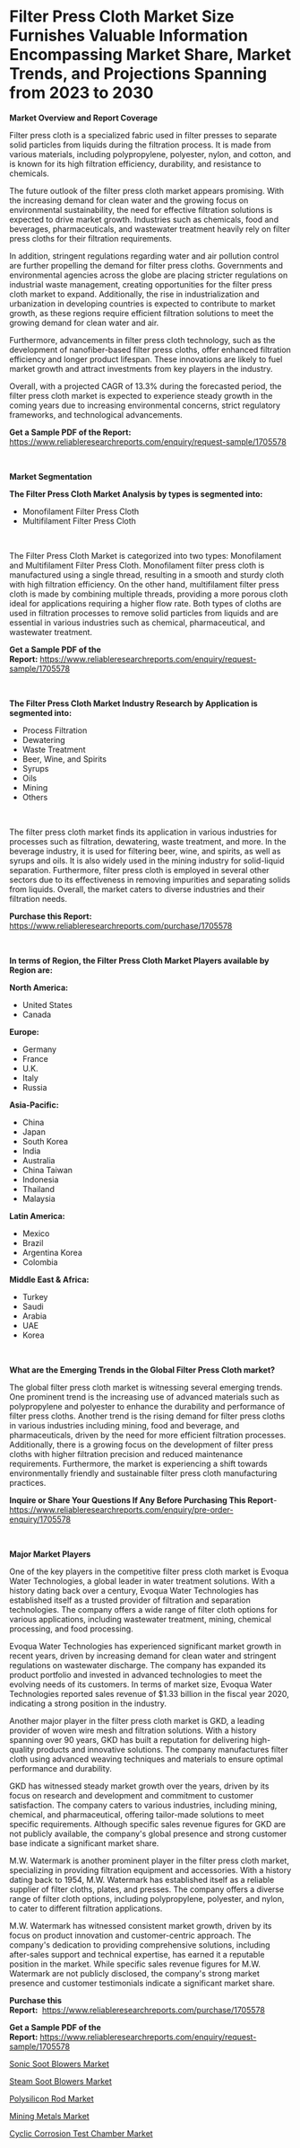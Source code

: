 <p><h1>Filter Press Cloth Market Size Furnishes Valuable Information Encompassing Market Share, Market Trends, and Projections Spanning from 2023 to 2030</h1></p><p><strong>Market Overview and Report Coverage</strong></p>
<p><p>Filter press cloth is a specialized fabric used in filter presses to separate solid particles from liquids during the filtration process. It is made from various materials, including polypropylene, polyester, nylon, and cotton, and is known for its high filtration efficiency, durability, and resistance to chemicals.</p><p>The future outlook of the filter press cloth market appears promising. With the increasing demand for clean water and the growing focus on environmental sustainability, the need for effective filtration solutions is expected to drive market growth. Industries such as chemicals, food and beverages, pharmaceuticals, and wastewater treatment heavily rely on filter press cloths for their filtration requirements.</p><p>In addition, stringent regulations regarding water and air pollution control are further propelling the demand for filter press cloths. Governments and environmental agencies across the globe are placing stricter regulations on industrial waste management, creating opportunities for the filter press cloth market to expand. Additionally, the rise in industrialization and urbanization in developing countries is expected to contribute to market growth, as these regions require efficient filtration solutions to meet the growing demand for clean water and air.</p><p>Furthermore, advancements in filter press cloth technology, such as the development of nanofiber-based filter press cloths, offer enhanced filtration efficiency and longer product lifespan. These innovations are likely to fuel market growth and attract investments from key players in the industry.</p><p>Overall, with a projected CAGR of 13.3% during the forecasted period, the filter press cloth market is expected to experience steady growth in the coming years due to increasing environmental concerns, strict regulatory frameworks, and technological advancements.</p></p>
<p><strong>Get a Sample PDF of the Report:</strong> <a href="https://www.reliableresearchreports.com/enquiry/request-sample/1705578">https://www.reliableresearchreports.com/enquiry/request-sample/1705578</a></p>
<p>&nbsp;</p>
<p><strong>Market Segmentation</strong></p>
<p><strong>The Filter Press Cloth Market Analysis by types is segmented into:</strong></p>
<p><ul><li>Monofilament Filter Press Cloth</li><li>Multifilament Filter Press Cloth</li></ul></p>
<p>&nbsp;</p>
<p><p>The Filter Press Cloth Market is categorized into two types: Monofilament and Multifilament Filter Press Cloth. Monofilament filter press cloth is manufactured using a single thread, resulting in a smooth and sturdy cloth with high filtration efficiency. On the other hand, multifilament filter press cloth is made by combining multiple threads, providing a more porous cloth ideal for applications requiring a higher flow rate. Both types of cloths are used in filtration processes to remove solid particles from liquids and are essential in various industries such as chemical, pharmaceutical, and wastewater treatment.</p></p>
<p><strong>Get a Sample PDF of the Report:</strong>&nbsp;<a href="https://www.reliableresearchreports.com/enquiry/request-sample/1705578">https://www.reliableresearchreports.com/enquiry/request-sample/1705578</a></p>
<p>&nbsp;</p>
<p><strong>The Filter Press Cloth Market Industry Research by Application is segmented into:</strong></p>
<p><ul><li>Process Filtration</li><li>Dewatering</li><li>Waste Treatment</li><li>Beer, Wine, and Spirits</li><li>Syrups</li><li>Oils</li><li>Mining</li><li>Others</li></ul></p>
<p>&nbsp;</p>
<p><p>The filter press cloth market finds its application in various industries for processes such as filtration, dewatering, waste treatment, and more. In the beverage industry, it is used for filtering beer, wine, and spirits, as well as syrups and oils. It is also widely used in the mining industry for solid-liquid separation. Furthermore, filter press cloth is employed in several other sectors due to its effectiveness in removing impurities and separating solids from liquids. Overall, the market caters to diverse industries and their filtration needs.</p></p>
<p><strong>Purchase this Report:</strong>&nbsp; <a href="https://www.reliableresearchreports.com/purchase/1705578">https://www.reliableresearchreports.com/purchase/1705578</a></p>
<p>&nbsp;</p>
<p><strong>In terms of Region, the Filter Press Cloth Market Players available by Region are:</strong></p>
<p>
    <p> <strong> North America: </strong>
        <ul>
            <li>United States</li>
            <li>Canada</li>
        </ul>
        </p> 
    <p> <strong> Europe: </strong>
        <ul>
            <li>Germany</li>
            <li>France</li>
            <li>U.K.</li>
            <li>Italy</li>
            <li>Russia</li>
        </ul>
        </p> 
    <p> <strong> Asia-Pacific: </strong>
        <ul>
            <li>China</li>
            <li>Japan</li>
            <li>South Korea</li>
            <li>India</li>
            <li>Australia</li>
            <li>China Taiwan</li>
            <li>Indonesia</li>
            <li>Thailand</li>
            <li>Malaysia</li>
        </ul>
        </p> 
    <p> <strong> Latin America: </strong>
        <ul>
            <li>Mexico</li>
            <li>Brazil</li>
            <li>Argentina Korea</li>
            <li>Colombia</li>
        </ul>
        </p> 
    <p> <strong> Middle East & Africa: </strong>
        <ul>
            <li>Turkey</li>
            <li>Saudi</li>
            <li>Arabia</li>
            <li>UAE</li>
            <li>Korea</li>
        </ul>
    </p>
    </p>
<p>&nbsp;</p>
<p><strong>What are the Emerging Trends in the Global Filter Press Cloth market?</strong></p>
<p><p>The global filter press cloth market is witnessing several emerging trends. One prominent trend is the increasing use of advanced materials such as polypropylene and polyester to enhance the durability and performance of filter press cloths. Another trend is the rising demand for filter press cloths in various industries including mining, food and beverage, and pharmaceuticals, driven by the need for more efficient filtration processes. Additionally, there is a growing focus on the development of filter press cloths with higher filtration precision and reduced maintenance requirements. Furthermore, the market is experiencing a shift towards environmentally friendly and sustainable filter press cloth manufacturing practices.</p></p>
<p><strong>Inquire or Share Your Questions If Any Before Purchasing This Report</strong>- <a href="https://www.reliableresearchreports.com/enquiry/pre-order-enquiry/1705578">https://www.reliableresearchreports.com/enquiry/pre-order-enquiry/1705578</a></p>
<p>&nbsp;</p>
<p><strong>Major Market Players</strong></p>
<p><p>One of the key players in the competitive filter press cloth market is Evoqua Water Technologies, a global leader in water treatment solutions. With a history dating back over a century, Evoqua Water Technologies has established itself as a trusted provider of filtration and separation technologies. The company offers a wide range of filter cloth options for various applications, including wastewater treatment, mining, chemical processing, and food processing. </p><p>Evoqua Water Technologies has experienced significant market growth in recent years, driven by increasing demand for clean water and stringent regulations on wastewater discharge. The company has expanded its product portfolio and invested in advanced technologies to meet the evolving needs of its customers. In terms of market size, Evoqua Water Technologies reported sales revenue of $1.33 billion in the fiscal year 2020, indicating a strong position in the industry.</p><p>Another major player in the filter press cloth market is GKD, a leading provider of woven wire mesh and filtration solutions. With a history spanning over 90 years, GKD has built a reputation for delivering high-quality products and innovative solutions. The company manufactures filter cloth using advanced weaving techniques and materials to ensure optimal performance and durability.</p><p>GKD has witnessed steady market growth over the years, driven by its focus on research and development and commitment to customer satisfaction. The company caters to various industries, including mining, chemical, and pharmaceutical, offering tailor-made solutions to meet specific requirements. Although specific sales revenue figures for GKD are not publicly available, the company's global presence and strong customer base indicate a significant market share.</p><p>M.W. Watermark is another prominent player in the filter press cloth market, specializing in providing filtration equipment and accessories. With a history dating back to 1954, M.W. Watermark has established itself as a reliable supplier of filter cloths, plates, and presses. The company offers a diverse range of filter cloth options, including polypropylene, polyester, and nylon, to cater to different filtration applications.</p><p>M.W. Watermark has witnessed consistent market growth, driven by its focus on product innovation and customer-centric approach. The company's dedication to providing comprehensive solutions, including after-sales support and technical expertise, has earned it a reputable position in the market. While specific sales revenue figures for M.W. Watermark are not publicly disclosed, the company's strong market presence and customer testimonials indicate a significant market share.</p></p>
<p><strong>Purchase this Report:</strong>&nbsp;&nbsp;<a href="https://www.reliableresearchreports.com/purchase/1705578">https://www.reliableresearchreports.com/purchase/1705578</a></p>
<p></p>
<p><strong>Get a Sample PDF of the Report:</strong>&nbsp;<a href="https://www.reliableresearchreports.com/enquiry/request-sample/1705578">https://www.reliableresearchreports.com/enquiry/request-sample/1705578</a></p>
<p><p><a href="https://medium.com/@loyceharber/sonic-soot-blowers-market-size-market-outlook-and-market-forecast-2023-to-2030-4e643429bda7">Sonic Soot Blowers Market</a></p><p><a href="https://medium.com/@randallbode/steam-soot-blowers-market-insights-into-market-cagr-market-trends-and-growth-strategies-b87827881f97">Steam Soot Blowers Market</a></p><p><a href="https://github.com/sndrkn/Market-Research-Report-List-1/blob/main/polysilicon-rod-market.md">Polysilicon Rod Market</a></p><p><a href="https://github.com/melchekhinf/Market-Research-Report-List-1/blob/main/mining-metals-market.md">Mining Metals Market</a></p><p><a href="https://medium.com/@royalmiller09/cyclic-corrosion-test-chamber-market-insights-into-market-cagr-market-trends-and-growth-be48e064e995">Cyclic Corrosion Test Chamber Market</a></p></p>